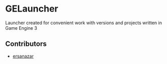 # GELauncher

Launcher created for convenient work with versions and projects written in Game Engine 3

## Contributors
- [ersanazar](https://github.com/ersanazar)
